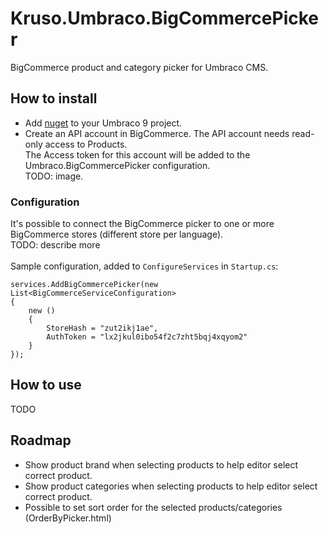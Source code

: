 # Kruso.Umbraco.BigCommercePicker

BigCommerce product and category picker for Umbraco CMS.


## How to install

* Add [nuget](https://www.nuget.org/packages/Kruso.Umbraco.BigCommercePicker/) to your Umbraco 9 project.
* Create an API account in BigCommerce. The API account needs read-only access to Products. <br>
The Access token for this account will be added to the Umbraco.BigCommercePicker configuration.<br>
TODO: image.

### Configuration
It's possible to connect the BigCommerce picker to one or more BigCommerce stores (different store per language).
<br>TODO: describe more<br><br>
Sample configuration, added to `ConfigureServices` in `Startup.cs`:
``` 
services.AddBigCommercePicker(new List<BigCommerceServiceConfiguration>
{
    new ()
    {
        StoreHash = "zut2ikj1ae",
        AuthToken = "lx2jkul0ibo54f2c7zht5bqj4xqyom2"
    }
});
 ```       


## How to use
TODO


## Roadmap
* Show product brand when selecting products to help editor select correct product.
* Show product categories when selecting products to help editor select correct product.
* Possible to set sort order for the selected products/categories (OrderByPicker.html)
